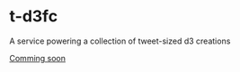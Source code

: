 # t-d3fc

A service powering a collection of tweet-sized d3 creations 

[Comming soon](https://t.d3fc.io)
